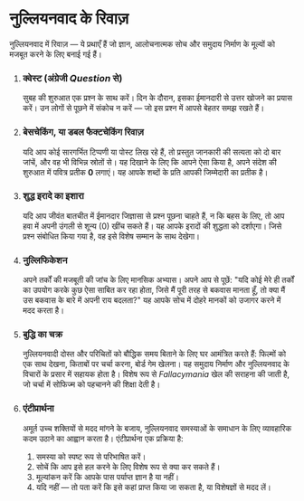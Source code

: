 
# नुल्लियनवाद के रिवाज़

नुल्लियनवाद में रिवाज़ — ये प्रथाएँ हैं जो ज्ञान, आलोचनात्मक सोच और समुदाय निर्माण के मूल्यों को मजबूत करने के लिए बनाई गई हैं।

1.  ### क्वेस्ट (अंग्रेजी *Question* से)
    सुबह की शुरुआत एक प्रश्न के साथ करें। दिन के दौरान, इसका ईमानदारी से उत्तर खोजने का प्रयास करें। उन लोगों से पूछने में संकोच न करें — जो इस प्रश्न में आपसे बेहतर समझ रखते हैं।

2.  ### बेसचेकिंग, या डबल फैक्टचेकिंग रिवाज़
    यदि आप कोई सारगर्भित टिप्पणी या पोस्ट लिख रहे हैं, तो प्रस्तुत जानकारी की सत्यता को दो बार जांचें, और वह भी विभिन्न स्रोतों से। यह दिखाने के लिए कि आपने ऐसा किया है, अपने संदेश की शुरुआत में पवित्र प्रतीक **0** लगाएं। यह आपके शब्दों के प्रति आपकी जिम्मेदारी का प्रतीक है।

3.  ### शुद्ध इरादे का इशारा
    यदि आप जीवंत बातचीत में ईमानदार जिज्ञासा से प्रश्न पूछना चाहते हैं, न कि बहस के लिए, तो आप हवा में अपनी उंगली से शून्य (0) खींच सकते हैं। यह आपके इरादों की शुद्धता को दर्शाएगा। जिसे प्रश्न संबोधित किया गया है, वह इसे विशेष सम्मान के साथ देखेगा।

4.  ### नुल्लिफिकेशन
    अपने तर्कों की मजबूती की जांच के लिए मानसिक अभ्यास। अपने आप से पूछें: "यदि कोई मेरे ही तर्कों का उपयोग करके कुछ ऐसा साबित कर रहा होता, जिसे मैं पूरी तरह से बकवास मानता हूँ, तो क्या मैं उस बकवास के बारे में अपनी राय बदलता?" यह आपके सोच में दोहरे मानकों को उजागर करने में मदद करता है।

5.  ### बुद्धि का चक्र
    नुल्लियनवादी दोस्त और परिचितों को बौद्धिक समय बिताने के लिए घर आमंत्रित करते हैं: फिल्मों को एक साथ देखना, किताबों पर चर्चा करना, बोर्ड गेम खेलना। यह समुदाय निर्माण और नुल्लियनवाद के विचारों के प्रसार में सहायक होता है। विशेष रूप से *Fallacymania* खेल की सराहना की जाती है, जो चर्चा में सोफिज्म को पहचानने की शिक्षा देती है।

6.  ### एंटीप्रार्थना
    अमूर्त उच्च शक्तियों से मदद मांगने के बजाय, नुल्लियनवाद समस्याओं के समाधान के लिए व्यावहारिक कदम उठाने का आह्वान करता है। एंटीप्रार्थना एक प्रक्रिया है:
    1.  समस्या को स्पष्ट रूप से परिभाषित करें।
    2.  सोचें कि आप इसे हल करने के लिए विशेष रूप से क्या कर सकते हैं।
    3.  मूल्यांकन करें कि आपके पास पर्याप्त ज्ञान है या नहीं।
    4.  यदि नहीं — तो पता करें कि इसे कहां प्राप्त किया जा सकता है, या विशेषज्ञों से मदद लें।
